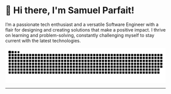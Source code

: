 # 👋 Hi there, I'm Samuel Parfait! 

I’m a passionate tech enthusiast and a versatile Software Engineer with a flair for designing and creating solutions that make a positive impact. I thrive on learning and problem-solving, constantly challenging myself to stay current with the latest technologies.

<picture>
  <source media="(prefers-color-scheme: dark)" srcset="https://raw.githubusercontent.com/platane/platane/output/github-contribution-grid-snake-dark.svg">
  <source media="(prefers-color-scheme: light)" srcset="https://raw.githubusercontent.com/platane/platane/output/github-contribution-grid-snake.svg">
  <img alt="github contribution grid snake animation" src="https://raw.githubusercontent.com/platane/platane/output/github-contribution-grid-snake.svg">
</picture>

---


